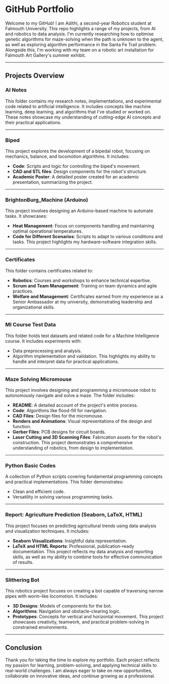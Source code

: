 # GitHub Portfolio

Welcome to my GitHub!
I am Adithi, a second-year Robotics student at Falmouth University. This repo highlights a range of my projects, from AI and robotics to data analysis. I'm currently researching how to optimise genetic algorithms for maze-solving when the path is unknown to the agent, as well as exploring algorithm performance in the Santa Fe Trail problem. Alongside this, I'm working with my team on a robotic art installation for Falmouth Art Gallery's summer exhibit.

---

## **Projects Overview**

### **AI Notes**
This folder contains my research notes, implementations, and experimental code related to artificial intelligence. It includes concepts like machine learning, deep learning, and algorithms that I've studied or worked on. These notes showcase my understanding of cutting-edge AI concepts and their practical applications.

---

### **Biped**
This project explores the development of a bipedal robot, focusing on mechanics, balance, and locomotion algorithms. It includes:
- **Code**: Scripts and logic for controlling the biped's movement.
- **CAD and STL files**: Design components for the robot's structure.
- **Academic Poster**: A detailed poster created for an academic presentation, summarizing the project.

---

### **BrightonBurg_Machine (Arduino)**
This project involves designing an Arduino-based machine to automate tasks. It showcases:
- **Heat Management**: Focus on components handling and maintaining optimal operational temperatures.
- **Code for Different Scenarios**: Scripts to adapt to various conditions and tasks.
This project highlights my hardware-software integration skills.

---

### **Certificates**
This folder contains certificates related to:
- **Robotics**: Courses and workshops to enhance technical expertise.
- **Scrum and Team Management**: Training on team dynamics and agile practices.
- **Welfare and Management**: Certificates earned from my experience as a Senior Ambassador at my university, demonstrating leadership and organizational skills.

---

### **MI Course Test Data**
This folder holds test datasets and related code for a Machine Intelligence course. It includes experiments with:
- Data preprocessing and analysis.
- Algorithm implementation and validation.
This highlights my ability to handle and interpret data for practical applications.

---

### **Maze Solving Micromouse**
This project involves designing and programming a micromouse robot to autonomously navigate and solve a maze. The folder includes:
- **README**: A detailed account of the project's entire process.
- **Code**: Algorithms like flood-fill for navigation.
- **CAD Files**: Design files for the micromouse.
- **Renders and Animations**: Visual representations of the design and function.
- **Gerber Files**: PCB designs for circuit boards.
- **Laser Cutting and 3D Scanning Files**: Fabrication assets for the robot's construction.
This project demonstrates a comprehensive understanding of robotics, from design to implementation.

---

### **Python Basic Codes**
A collection of Python scripts covering fundamental programming concepts and practical implementations. This folder demonstrates:
- Clean and efficient code.
- Versatility in solving various programming tasks.

---

### **Report: Agriculture Prediction (Seaborn, LaTeX, HTML)**  
This project focuses on predicting agricultural trends using data analysis and visualization techniques. It includes:
- **Seaborn Visualizations**: Insightful data representation.
- **LaTeX and HTML Reports**: Professional, publication-ready documentation.
This project reflects my data analysis and reporting skills, as well as my ability to combine tools for effective communication of results.

---

### **Slithering Bot**
This robotics project focuses on creating a bot capable of traversing narrow pipes with worm-like locomotion. It includes:
- **3D Designs**: Models of components for the bot.
- **Algorithms**: Navigation and obstacle-clearing logic.
- **Prototypes**: Concepts for vertical and horizontal movement.
This project showcases creativity, teamwork, and practical problem-solving in constrained environments.

---

## **Conclusion**
Thank you for taking the time to explore my portfolio. Each project reflects my passion for learning, problem-solving, and applying technical skills to real-world challenges. I am always eager to take on new opportunities, collaborate on innovative ideas, and continue growing as a professional.  

